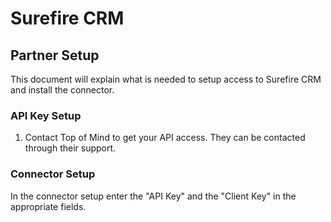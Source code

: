 
# Surefire CRM #

## Partner Setup ##

This document will explain what is needed to setup access to Surefire CRM and install the connector.

### API Key Setup ###

1. Contact Top of Mind to get your API access. They can be contacted through their support.

### Connector Setup ###
In the connector setup enter the "API Key" and the "Client Key" in the appropriate fields.